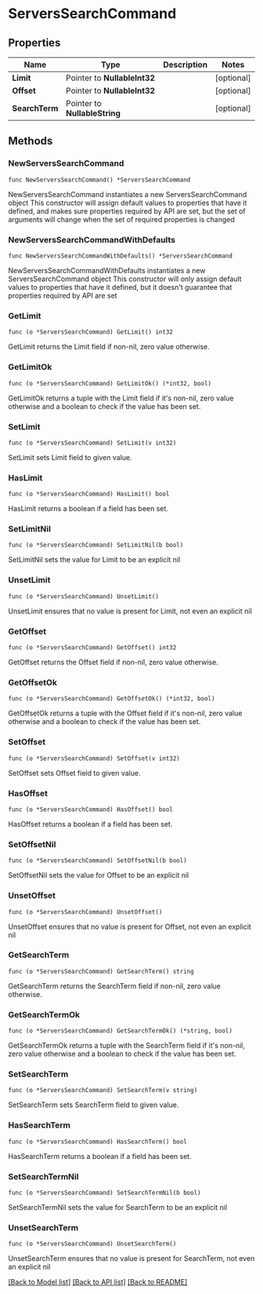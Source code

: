 # ServersSearchCommand

## Properties

Name | Type | Description | Notes
------------ | ------------- | ------------- | -------------
**Limit** | Pointer to **NullableInt32** |  | [optional] 
**Offset** | Pointer to **NullableInt32** |  | [optional] 
**SearchTerm** | Pointer to **NullableString** |  | [optional] 

## Methods

### NewServersSearchCommand

`func NewServersSearchCommand() *ServersSearchCommand`

NewServersSearchCommand instantiates a new ServersSearchCommand object
This constructor will assign default values to properties that have it defined,
and makes sure properties required by API are set, but the set of arguments
will change when the set of required properties is changed

### NewServersSearchCommandWithDefaults

`func NewServersSearchCommandWithDefaults() *ServersSearchCommand`

NewServersSearchCommandWithDefaults instantiates a new ServersSearchCommand object
This constructor will only assign default values to properties that have it defined,
but it doesn't guarantee that properties required by API are set

### GetLimit

`func (o *ServersSearchCommand) GetLimit() int32`

GetLimit returns the Limit field if non-nil, zero value otherwise.

### GetLimitOk

`func (o *ServersSearchCommand) GetLimitOk() (*int32, bool)`

GetLimitOk returns a tuple with the Limit field if it's non-nil, zero value otherwise
and a boolean to check if the value has been set.

### SetLimit

`func (o *ServersSearchCommand) SetLimit(v int32)`

SetLimit sets Limit field to given value.

### HasLimit

`func (o *ServersSearchCommand) HasLimit() bool`

HasLimit returns a boolean if a field has been set.

### SetLimitNil

`func (o *ServersSearchCommand) SetLimitNil(b bool)`

 SetLimitNil sets the value for Limit to be an explicit nil

### UnsetLimit
`func (o *ServersSearchCommand) UnsetLimit()`

UnsetLimit ensures that no value is present for Limit, not even an explicit nil
### GetOffset

`func (o *ServersSearchCommand) GetOffset() int32`

GetOffset returns the Offset field if non-nil, zero value otherwise.

### GetOffsetOk

`func (o *ServersSearchCommand) GetOffsetOk() (*int32, bool)`

GetOffsetOk returns a tuple with the Offset field if it's non-nil, zero value otherwise
and a boolean to check if the value has been set.

### SetOffset

`func (o *ServersSearchCommand) SetOffset(v int32)`

SetOffset sets Offset field to given value.

### HasOffset

`func (o *ServersSearchCommand) HasOffset() bool`

HasOffset returns a boolean if a field has been set.

### SetOffsetNil

`func (o *ServersSearchCommand) SetOffsetNil(b bool)`

 SetOffsetNil sets the value for Offset to be an explicit nil

### UnsetOffset
`func (o *ServersSearchCommand) UnsetOffset()`

UnsetOffset ensures that no value is present for Offset, not even an explicit nil
### GetSearchTerm

`func (o *ServersSearchCommand) GetSearchTerm() string`

GetSearchTerm returns the SearchTerm field if non-nil, zero value otherwise.

### GetSearchTermOk

`func (o *ServersSearchCommand) GetSearchTermOk() (*string, bool)`

GetSearchTermOk returns a tuple with the SearchTerm field if it's non-nil, zero value otherwise
and a boolean to check if the value has been set.

### SetSearchTerm

`func (o *ServersSearchCommand) SetSearchTerm(v string)`

SetSearchTerm sets SearchTerm field to given value.

### HasSearchTerm

`func (o *ServersSearchCommand) HasSearchTerm() bool`

HasSearchTerm returns a boolean if a field has been set.

### SetSearchTermNil

`func (o *ServersSearchCommand) SetSearchTermNil(b bool)`

 SetSearchTermNil sets the value for SearchTerm to be an explicit nil

### UnsetSearchTerm
`func (o *ServersSearchCommand) UnsetSearchTerm()`

UnsetSearchTerm ensures that no value is present for SearchTerm, not even an explicit nil

[[Back to Model list]](../README.md#documentation-for-models) [[Back to API list]](../README.md#documentation-for-api-endpoints) [[Back to README]](../README.md)


